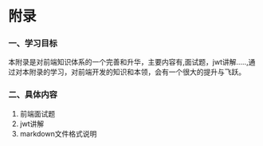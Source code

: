 # 附录

### 一、学习目标

本附录是对前端知识体系的一个完善和升华，主要内容有,面试题，jwt讲解.....,通过对本附录的学习，对前端开发的知识和本领，会有一个很大的提升与飞跃。

### 二、具体内容
1. 前端面试题
2. jwt讲解
3. markdown文件格式说明
